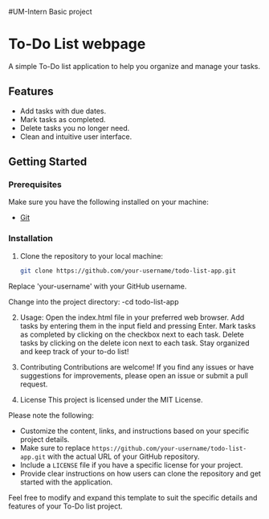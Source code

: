 #UM-Intern Basic project

# To-Do List webpage

A simple To-Do list application to help you organize and manage your tasks.

## Features

- Add tasks with due dates.
- Mark tasks as completed.
- Delete tasks you no longer need.
- Clean and intuitive user interface.

## Getting Started

### Prerequisites

Make sure you have the following installed on your machine:

- [Git](https://git-scm.com/)

### Installation

1. Clone the repository to your local machine:

   ```bash
   git clone https://github.com/your-username/todo-list-app.git
Replace 'your-username' with your GitHub username.

Change into the project directory:
-cd todo-list-app

2. Usage:
Open the index.html file in your preferred web browser.
Add tasks by entering them in the input field and pressing Enter.
Mark tasks as completed by clicking on the checkbox next to each task.
Delete tasks by clicking on the delete icon next to each task.
Stay organized and keep track of your to-do list!


3. Contributing
Contributions are welcome! If you find any issues or have suggestions for improvements, please open an issue or submit a pull request.


4. License
This project is licensed under the MIT License.

Please note the following:

- Customize the content, links, and instructions based on your specific project details.
- Make sure to replace `https://github.com/your-username/todo-list-app.git` with the actual URL of your GitHub repository.
- Include a `LICENSE` file if you have a specific license for your project.
- Provide clear instructions on how users can clone the repository and get started with the application.

Feel free to modify and expand this template to suit the specific details and features of your To-Do list project.
